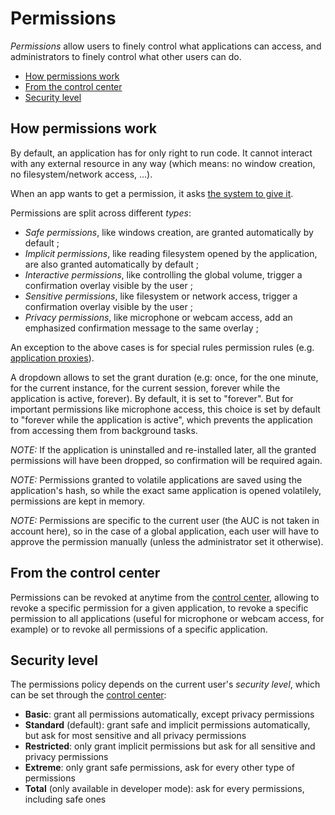 # Permissions

_Permissions_ allow users to finely control what applications can access, and administrators to finely control what other users can do.

- [How permissions work](#how-permissions-work)
- [From the control center](#from-the-control-center)
- [Security level](#security-level)

## How permissions work

By default, an application has for only right to run code. It cannot interact with any external resource in any way (which means: no window creation, no filesystem/network access, ...).

When an app wants to get a permission, it asks [the system to give it](../specs/services/perm.md).

Permissions are split across different _types_:

- _Safe permissions_, like windows creation, are granted automatically by default ;
- _Implicit permissions_, like reading filesystem opened by the application, are also granted automatically by default ;
- _Interactive permissions_, like controlling the global volume, trigger a confirmation overlay visible by the user ;
- _Sensitive permissions_, like filesystem or network access, trigger a confirmation overlay visible by the user ;
- _Privacy permissions_, like microphone or webcam access, add an emphasized confirmation message to the same overlay ;

An exception to the above cases is for special rules permission rules (e.g. [application proxies](../technical/dev-mode.md#application-proxies)).

A dropdown allows to set the grant duration (e.g: once, for the one minute, for the current instance, for the current session, forever while the application is active, forever).
By default, it is set to "forever". But for important permissions like microphone access, this choice is set by default to "forever while the application is active", which prevents the application from accessing them from background tasks.

_NOTE:_ If the application is uninstalled and re-installed later, all the granted permissions will have been dropped, so confirmation will be required again.

_NOTE:_ Permissions granted to volatile applications are saved using the application's hash, so while the exact same application is opened volatilely, permissions are kept in memory.

_NOTE:_ Permissions are specific to the current user (the AUC is not taken in account here), so in the case of a global application, each user will have to approve the permission manually (unless the administrator set it otherwise).

## From the control center

Permissions can be revoked at anytime from the [control center](../applications/Central.md), allowing to revoke a specific permission for a given application, to revoke a specific permission to all applications (useful for microphone or webcam access, for example) or to revoke all permissions of a specific application.

## Security level

The permissions policy depends on the current user's _security level_, which can be set through the [control center](../applications/Central.md):

- **Basic**: grant all permissions automatically, except privacy permissions
- **Standard** (default): grant safe and implicit permissions automatically, but ask for most sensitive and all privacy permissions
- **Restricted**: only grant implicit permissions but ask for all sensitive and privacy permissions
- **Extreme**: only grant safe permissions, ask for every other type of permissions
- **Total** (only available in developer mode): ask for every permissions, including safe ones
